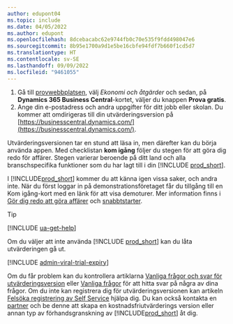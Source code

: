 ```yaml
---
author: edupont04
ms.topic: include
ms.date: 04/05/2022
ms.author: edupont
ms.openlocfilehash: 8dcebacabc62e9744fb0c70e535f9fdd498047e6
ms.sourcegitcommit: 8b95e1700a9d1e5be16cbfe94fdf7b660f1cd5d7
ms.translationtype: HT
ms.contentlocale: sv-SE
ms.lasthandoff: 09/09/2022
ms.locfileid: "9461055"
---
```

1. Gå till [provwebbplatsen](https://go.microsoft.com/fwlink/?linkid=847861), välj *Ekonomi och åtgärder* och sedan, på **Dynamics 365 Business Central**-kortet, väljer du knappen **Prova gratis**.  
2. Ange din e-postadress och andra uppgifter för ditt jobb eller skolan. Du kommer att omdirigeras till din utvärderingsversion på [https://businesscentral.dynamics.com/](https://businesscentral.dynamics.com/).  

Utvärderingsversionen tar en stund att läsa in, men därefter kan du börja använda appen. Med checklistan **kom igång** följer du stegen för att göra dig redo för affärer. Stegen varierar beroende på ditt land och alla branschspecifika funktioner som du har lagt till i din [!INCLUDE [prod_short](prod_short.md)].  

I [!INCLUDE[prod_short](prod_short.md)] kommer du att känna igen vissa saker, och andra inte. När du först loggar in på demonstrationsföretaget får du tillgång till en Kom igång-kort med en länk för att visa demoturer. Mer information finns i [Gör dig redo att göra affärer](../ui-get-ready-business.md) och [snabbtstarter](../quick-start-business-central.md).  

> [!TIP]
> [!INCLUDE [ua-get-help](ua-get-help.md)]

Om du väljer att inte använda [!INCLUDE [prod_short](prod_short.md)] kan du låta utvärderingen gå ut.  

[!INCLUDE [admin-viral-trial-expiry](admin-viral-trial-expiry.md)]

Om du får problem kan du kontrollera artiklarna [Vanliga frågor och svar för utvärderingsversion](../trial-faq.md) eller [Vanliga frågor](../across-faq.yml) för att hitta svar på några av dina frågor. Om du inte kan registrera dig för utvärderingsversionen kan artikeln [Felsöka registrering av Self Service](../ui-troubleshoot-self-signup.md) hjälpa dig. Du kan också kontakta en [partner](/dynamics365/business-central/across-faq#how-do-i-find-a-reselling-partner) och be denne att skapa en kostnadsfriutvärderings version eller annan typ av förhandsgranskning av [!INCLUDE[prod_short](prod_short.md)] åt dig.  
